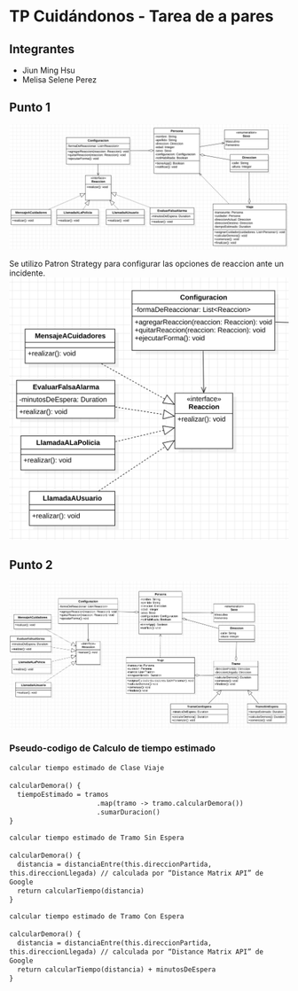 # TP Cuidándonos - Tarea de a pares
## Integrantes

* Jiun Ming Hsu
* Melisa Selene Perez

## Punto 1 
![Diagrama de clases](https://github.com/Melselep/dds-tp-pares/blob/main/img/res-p1.png)

Se utilizo Patron Strategy para configurar las opciones de reaccion ante un incidente. 
![Patron Strategy](https://github.com/Melselep/dds-tp-pares/blob/main/img/patron-strategy.png)

## Punto 2
![Diagrama de clases](https://github.com/Melselep/dds-tp-pares/blob/main/img/res-p2.png)

### Pseudo-codigo de Calculo de tiempo estimado

```
calcular tiempo estimado de Clase Viaje

calcularDemora() {
  tiempoEstimado = tramos
                      .map(tramo -> tramo.calcularDemora())
                      .sumarDuracion()
}
```

```
calcular tiempo estimado de Tramo Sin Espera

calcularDemora() {
  distancia = distanciaEntre(this.direccionPartida, this.direccionLlegada) // calculada por “Distance Matrix API” de Google
  return calcularTiempo(distancia)
}
```

```
calcular tiempo estimado de Tramo Con Espera 

calcularDemora() {
  distancia = distanciaEntre(this.direccionPartida, this.direccionLlegada) // calculada por “Distance Matrix API” de Google
  return calcularTiempo(distancia) + minutosDeEspera
}
```
